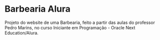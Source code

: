 # Barbearia Alura

Projeto do website de uma Barbearia, feito a partir das aulas do professor Pedro Marins, no curso Iniciante em Programação - Oracle Next Education/Alura.
